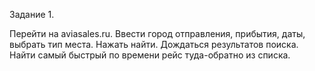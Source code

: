 Задание 1.

Перейти на aviasales.ru.
Ввести город отправления, прибытия, даты, выбрать тип места.
Нажать найти.
Дождаться результатов поиска.
Найти самый быстрый по времени рейс туда-обратно из списка.
